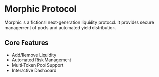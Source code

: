 # Morphic Protocol

Morphic is a fictional next-generation liquidity protocol. It provides secure management of pools and automated yield distribution.

## Core Features
- Add/Remove Liquidity
- Automated Risk Management
- Multi-Token Pool Support
- Interactive Dashboard